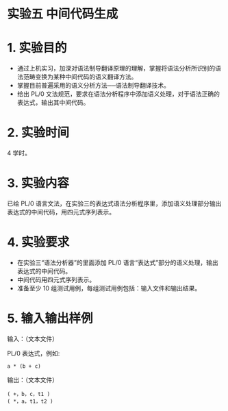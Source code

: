# 实验五 中间代码生成

# 1. 实验目的

- 通过上机实习，加深对语法制导翻译原理的理解，掌握将语法分析所识别的语法范畴变换为某种中间代码的语义翻译方法。
- 掌握目前普遍采用的语义分析方法──语法制导翻译技术。
- 给出 PL/0 文法规范，要求在语法分析程序中添加语义处理，对于语法正确的表达式，输出其中间代码。

# 2. 实验时间

4 学时。

# 3. 实验内容

已给 PL/0 语言文法，在实验三的表达式语法分析程序里，添加语义处理部分输出表达式的中间代码，用四元式序列表示。

# 4. 实验要求

- 在实验三“语法分析器”的里面添加 PL/0 语言“表达式”部分的语义处理，输出表达式的中间代码。
- 中间代码用四元式序列表示。
- 准备至少 10 组测试用例，每组测试用例包括：输入文件和输出结果。

# 5. 输入输出样例

输入：（文本文件）

PL/0 表达式，例如:

```text
a * (b + c)
```

输出：（文本文件）

```text
( +，b，c，t1 )
( *，a，t1，t2 )
```